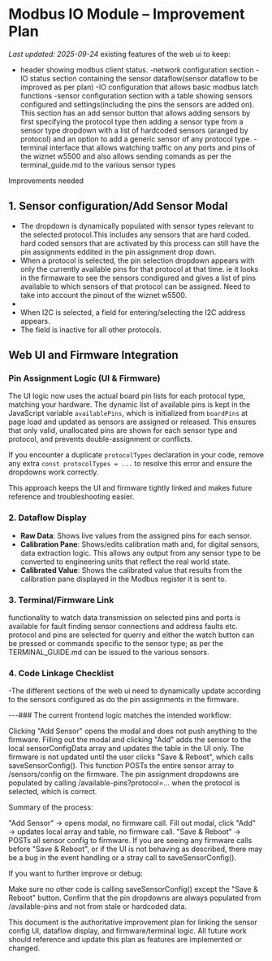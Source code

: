 # Modbus IO Module – Improvement Plan

_Last updated: 2025-09-24_
existing features of the web ui to keep:
- header showing modbus client status.
-network configuration section
-IO status section containing the sensor dataflow(sensor dataflow to be improved as per plan)
-IO configuration that allows basic modbus latch functions
-sensor configuration section with a table showing sensors configured and settings(including the pins the sensors are added on). This section has an add sensor button that allows adding sensors by first specifying the protocol type then adding a sensor type from a sensor type dropdown with a list of hardcoded sensors (aranged by protocol) and an option to add a generic sensor of any protocol type.
-terminal interface that allows watching traffic on any ports and pins of the wiznet w5500 and also allows sending comands as per the terminal_guide.md to the various sensor types

Improvements needed

## 1. Sensor configuration/Add Sensor Modal
  - The dropdown is dynamically populated with sensor types relevant to the selected protocol.This includes any sensors that are hard coded. hard coded sensors that are activated by this process can still have the pin assignments eddited in the pin assignment drop down.
  - When a protocol is selected, the pin selection dropdown appears with only the currently available pins for that protocol at that time. ie it looks in the firmaware to see the sensors condigured and gives a list of pins available to which sensors of that protocol can be assigned. Need to take into account the pinout of the wiznet w5500.
  -
  - When I2C is selected, a field for entering/selecting the I2C address appears.
  - The field is inactive for all other protocols.

## Web UI and Firmware Integration

### Pin Assignment Logic (UI & Firmware)

The UI logic now uses the actual board pin lists for each protocol type, matching your hardware. The dynamic list of available pins is kept in the JavaScript variable `availablePins`, which is initialized from `boardPins` at page load and updated as sensors are assigned or released. This ensures that only valid, unallocated pins are shown for each sensor type and protocol, and prevents double-assignment or conflicts.

If you encounter a duplicate `protocolTypes` declaration in your code, remove any extra `const protocolTypes = ...` to resolve this error and ensure the dropdowns work correctly.

This approach keeps the UI and firmware tightly linked and makes future reference and troubleshooting easier.
### 2. Dataflow Display
- **Raw Data**: Shows live values from the assigned pins for each sensor.
- **Calibration Pane**: Shows/edits calibration math and, for digital sensors, data extraction logic. This allows any output from any sensor type to be converted to engineering units that reflect the real world state.
- **Calibrated Value**: Shows the calibrated value that results from the calibration pane displayed in the Modbus register it is sent to.

### 3. Terminal/Firmware Link
functionality to watch data transmission on selected pins and ports is available for fault finding sensor connections and address faults etc. protocol and pins are selected for querry and either the watch button can be pressed or commands specific to the sensor type; as per the TERMINAL_GUIDE.md can be issued to the various sensors.

### 4. Code Linkage Checklist
-The different sections of the web ui need to dynamically update according to the sensors configured as do the pin assignments in the firmware. 

---### 
The current frontend logic matches the intended workflow:

Clicking "Add Sensor" opens the modal and does not push anything to the firmware.
Filling out the modal and clicking "Add" adds the sensor to the local sensorConfigData array and updates the table in the UI only.
The firmware is not updated until the user clicks "Save & Reboot", which calls saveSensorConfig(). This function POSTs the entire sensor array to /sensors/config on the firmware.
The pin assignment dropdowns are populated by calling /available-pins?protocol=... when the protocol is selected, which is correct.

Summary of the process:

"Add Sensor" → opens modal, no firmware call.
Fill out modal, click "Add" → updates local array and table, no firmware call.
"Save & Reboot" → POSTs all sensor config to firmware.
If you are seeing any firmware calls before "Save & Reboot", or if the UI is not behaving as described, there may be a bug in the event handling or a stray call to saveSensorConfig().

If you want to further improve or debug:

Make sure no other code is calling saveSensorConfig() except the "Save & Reboot" button.
Confirm that the pin dropdowns are always populated from /available-pins and not from stale or hardcoded data.

This document is the authoritative improvement plan for linking the sensor config UI, dataflow display, and firmware/terminal logic. All future work should reference and update this plan as features are implemented or changed.
